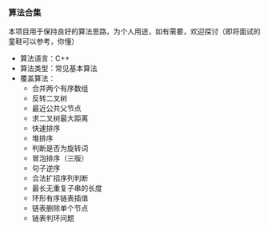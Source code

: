### 算法合集
本项目用于保持良好的算法思路，为个人用途，如有需要，欢迎探讨（即将面试的童鞋可以参考，你懂）

* 算法语言：C++
* 算法类型：常见基本算法
* 覆盖算法：
	* 合并两个有序数组
	* 反转二叉树
	* 最近公共父节点
	* 求二叉树最大距离
	* 快速排序
	* 堆排序
	* 判断是否为旋转词
	* 冒泡排序（三版）
	* 句子逆序
	* 合法扩招序列判断
	* 最长无重复子串的长度
	* 环形有序链表插值
	* 链表删除单个节点
	* 链表判环问题
